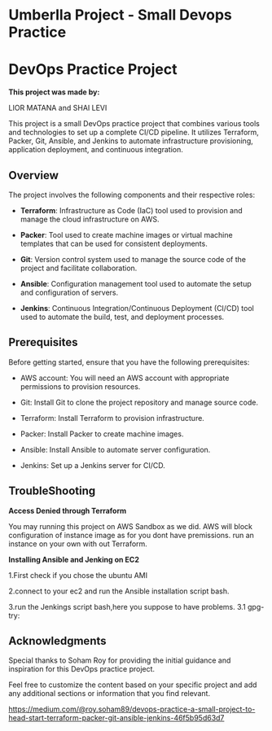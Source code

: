# Umberlla Project - Small Devops Practice
# DevOps Practice Project
**This project was made by:**


LIOR MATANA and SHAI LEVI

This project is a small DevOps practice project that combines various tools and technologies to set up a complete CI/CD pipeline. It utilizes Terraform, Packer, Git, Ansible, and Jenkins to automate infrastructure provisioning, application deployment, and continuous integration.

## Overview

The project involves the following components and their respective roles:

- **Terraform**: Infrastructure as Code (IaC) tool used to provision and manage the cloud infrastructure on AWS.

- **Packer**: Tool used to create machine images or virtual machine templates that can be used for consistent deployments.

- **Git**: Version control system used to manage the source code of the project and facilitate collaboration.

- **Ansible**: Configuration management tool used to automate the setup and configuration of servers.

- **Jenkins**: Continuous Integration/Continuous Deployment (CI/CD) tool used to automate the build, test, and deployment processes.

## Prerequisites

Before getting started, ensure that you have the following prerequisites:

- AWS account: You will need an AWS account with appropriate permissions to provision resources.

- Git: Install Git to clone the project repository and manage source code.

- Terraform: Install Terraform to provision infrastructure.

- Packer: Install Packer to create machine images.

- Ansible: Install Ansible to automate server configuration.

- Jenkins: Set up a Jenkins server for CI/CD.


## TroubleShooting
**Access Denied through Terraform**

You may running this project on AWS Sandbox as we did. AWS will block configuration of instance image as for you dont have premissions.
run an instance on your own with out Terraform.

**Installing Ansible and Jenking on EC2**

1.First check if you chose the ubuntu AMI 

2.connect to your ec2 and run the Ansible installation script bash.

3.run the Jenkings script bash,here you suppose to have problems. 
 3.1 gpg- try:
 

## Acknowledgments
Special thanks to Soham Roy for providing the initial
guidance and inspiration for this DevOps practice project.


Feel free to customize the content based on your specific project and add any additional sections or information that you find relevant.


https://medium.com/@roy.soham89/devops-practice-a-small-project-to-head-start-terraform-packer-git-ansible-jenkins-46f5b95d63d7
